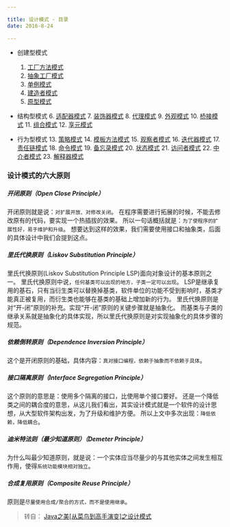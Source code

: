 ```yaml
---

title: 设计模式 - 目录
date: 2016-8-24

---
```



- 创建型模式
    1. [工厂方法模式](../2016-08-25-design-pattern/01-factory-method.html)
    2. [抽象工厂模式](../2016-08-26-design-pattern/02-abstract-factory.html)
    3. [单例模式](../2016-08-27-design-pattern/03-singleton.html)
    4. [建造者模式](../2016-08-28-design-pattern/04-builder.html)
    5. [原型模式](../2016-08-28-design-pattern/05-prototype.html)

- 结构型模式
    6. [适配器模式](../2016-08-29-design-pattern/06-adapter.html)
    7. [装饰器模式](../2016-08-29-design-pattern/07-decorator.html)
    8. [代理模式](../2016-08-29-design-pattern/08-proxy.html)
    9. [外观模式](../2016-08-29-design-pattern/09-facade.html)
    10. [桥接模式](../2016-08-29-design-pattern/10-bridge.html)
    11. [组合模式](../2016-08-29-design-pattern/11-composite.html)
    12. [享元模式](../2016-08-29-design-pattern/12-flyweight.html)

- 行为型模式
    13. [策略模式](../2016-08-30-design-pattern/13-strategy.html)
    14. [模板方法模式](../2016-08-30-design-pattern/14-template-method.html)
    15. [观察者模式](../2016-08-30-design-pattern/15-observer.html)
    16. [迭代器模式](../2016-08-30-design-pattern/16-iterator.html)
    17. [责任链模式](../2016-08-30-design-pattern/17-chain-of-responsibility.html)
    18. [命令模式](../2016-08-30-design-pattern/18-command.html)
    19. [备忘录模式](../2016-08-30-design-pattern/19-memento.html)
    20. [状态模式](../2016-08-30-design-pattern/20-state.html)
    21. [访问者模式](../2016-08-30-design-pattern/21-visitor.html)
    22. [中介者模式](../2016-08-30-design-pattern/22-mediator.html)
    23. [解释器模式](../2016-08-30-design-pattern/23-interpreter.html)



### 设计模式的六大原则

##### 开闭原则（Open Close Principle）
开闭原则就是说：`对扩展开放、对修改关闭`。
在程序需要进行拓展的时候，不能去修改原有的代码，要实现一个热插拔的效果。
所以一句话概括就是：`为了使程序的扩展性好，易于维护和升级`。
想要达到这样的效果，我们需要使用接口和抽象类，后面的具体设计中我们会提到这点。



##### 里氏代换原则（Liskov Substitution Principle）
里氏代换原则(Liskov Substitution Principle LSP)面向对象设计的基本原则之一。 
里氏代换原则中说，`任何基类可以出现的地方，子类一定可以出现`。 
LSP是继承复用的基石，只有当衍生类可以替换掉基类，软件单位的功能不受到影响时，基类才能真正被复用，而衍生类也能够在基类的基础上增加新的行为。
里氏代换原则是对“开-闭”原则的补充。实现“开-闭”原则的关键步骤就是抽象化。
而基类与子类的继承关系就是抽象化的具体实现，所以里氏代换原则是对实现抽象化的具体步骤的规范。




##### 依赖倒转原则（Dependence Inversion Principle）
这个是开闭原则的基础，具体内容：`真对接口编程，依赖于抽象而不依赖于具体`。



##### 接口隔离原则（Interface Segregation Principle）
这个原则的意思是：使用多个隔离的接口，比使用单个接口要好。
还是一个降低类之间的耦合度的意思，从这儿我们看出，其实设计模式就是一个软件的设计思想，从大型软件架构出发，为了升级和维护方便。
所以上文中多次出现：`降低依赖，降低耦合`。




##### 迪米特法则（最少知道原则）（Demeter Principle）
为什么叫最少知道原则，就是说：一个实体应当尽量少的与其他实体之间发生相互作用，使得`系统功能模块相对独立`。



##### 合成复用原则（Composite Reuse Principle）
原则是`尽量使用合成/聚合的方式，而不是使用继承`。




> 转自： [Java之美[从菜鸟到高手演变]之设计模式](http://blog.csdn.net/zhangerqing/article/details/8194653) 